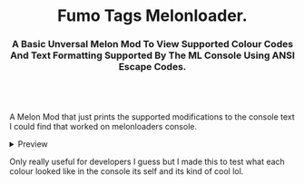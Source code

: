 <h1 align="center"> Fumo Tags Melonloader.</h1>
<h3 align="center">A Basic Unversal Melon Mod To View Supported Colour Codes And Text Formatting Supported By The ML Console Using ANSI Escape Codes.</h3>
<h1 align="center"></h1></br>

 A Melon Mod that just prints the supported modifications to the console text I could find that worked on melonloaders console.</br>
 <details>
  <summary>Preview</summary>
    <img width="675" alt="console colour 1" src="https://user-images.githubusercontent.com/31026406/163100618-04ba3df3-b85c-4a0c-8ab1-453c1c06d706.png">
    <img width="664" alt="console colour 2" src="https://user-images.githubusercontent.com/31026406/163100623-d1a704f7-6606-41bb-a91e-8e0256f46c3d.png">
   </details>

Only really useful for developers I guess but I made this to test what each colour looked like in the console its self and its kind of cool lol.
